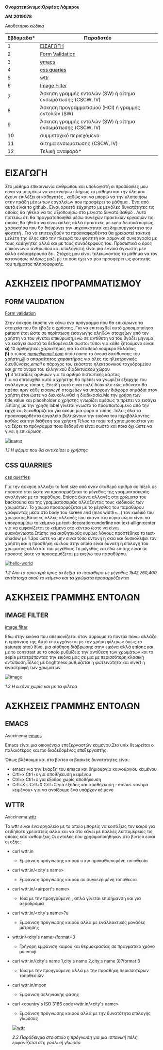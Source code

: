 **Oνoματεπώνυμο:Ορφέας Λάμπρου**

**ΑΜ:2019078**

[Αποθετήριο κώδικα](https://github.com/Orfeaslambrou/site)

| Εβδομάδα* | Παραδοτέο |
| --- | --- |
| 1 | [ΕΙΣΑΓΩΓΗ](#a) |
| 2 | [Form Validation](#b) |
| 3 | [emacs](#c) |
| 4 | [css quaries](#d) |
| 5 | [wttr](#e) |
| 6 | [Image Filter](#f) |
| 7 | Άσκηση γραμμής εντολών (SW) ή αίτημα ενσωμάτωσης (CSCW, IV) |
| 8 | Άσκηση προγραμματισμού (HCI) ή γραμμής εντολών (SW) |
| 9 | Άσκηση γραμμής εντολών (SW) ή αίτημα ενσωμάτωσης (CSCW, IV) |
| 10 | συμμετοχικό περιεχόμενο |
| 11 | αίτημα ενσωμάτωσης (CSCW, IV) |
| 12 | Τελική αναφορά* |



# ΕΙΣΑΓΩΓΗ <a name="a"></a>
Στο μάθημα επικοινωνία ανθρώπου και υπολογιστή οι προσδοκίες μου είναι να μπορέσω να κατανοήσω πλήρως το μάθημα και την ύλη που έχουν επιλέξει οι καθηγητές , καθώς και να μπορώ να την υλοποιήσω στην πράξη μέσω των εργαλείων που προσφέρει το μάθημα . Ένα από αυτά είναι το github . Είναι αρκετά εύχρηστο με μεγάλες δυνατότητες τις οποίες θα ήθελα να τις αξιοποιήσω στο μέγιστο δυνατό βαθμό . Αυτό πιστεύω ότι θα πραγματοποιηθεί μέσω συνεχών πρακτικών εργασιών τις οποίες θα ήθελα να είναι απλές αλλά πρακτικές με εκπαιδευτικό κυρίως χαρακτήρα που θα διευρύνει την μηχανικότητα και δημιουργικότητα του φοιτητή . Για να επιτευχθούν τα προαναφερθέντα θα χρειαστεί τακτική μελέτη της ύλης από την πλευρά του φοιτητή και αρμονική συνεργασία με τους καθηγητές αλλά και με τους συνάδερφούς του. Προσωπικά ο όρος επικοινωνία ανθρώπου και υπολογιστή είναι μια έννοια άγνωστη μεν αλλά ενδιαφέρουσα δε . Στόχος μου είναι τελειώνοντας το μάθημα να τον κατανοήσω πλήρως μαζί με τα όσα έχει να μου προσφέρει ως φοιτητής του τμήματος πληροφορικής.

# ΑΣΚΗΣΕΙΣ ΠΡΟΓΡΑΜΜΑΤΙΣΜΟΥ

## FORM VALIDATION  <a name="b"></a>

[Form validation](https://github.com/Orfeaslambrou/site/blob/2019078/_remix/form-validation.md) 

Στην άσκηση έπρεπε να κάνω ένα πρόγραμμα που θα επικύρωνε τα στοιχεία που θα έβαζε ο χρήστης .Για να επιτευχθεί αυτό χρησιμοποίησα pattern έτσι ώστε σε  περίπτωση εισαγωγής αληθών στοιχείων από τον χρήστη να του γίνεται επικύρωση,ενώ σε αντίθετη να του βγάζει μήνυμα να εισάγει σωστά τα δεδομένα.Οι σωστοί τύποι για κάθε ζητούμενο είναι:  
**α)** 10 αριθμητικοί χαρακτήρες για το σταθερό νούμερο Ελλάδας  
**β)** ο τύπος *name@email.com* όπου *name* το όνομα διεύθυνσης του χρήστη,*@*  ο απαραίτητος χαρακτήρας για όλες τις ηλεκτρονικές διευθύνσεις,*email* ο πάροχος του εκάστοτε ηλεκτρονικού ταχυδρομείου και *gr* το όνομα του ελληνικού διαδικτυακού χώρου  
**γ)** 3 τετράδες αριθμών για το αριθμό πιστωτικής κάρτας  
Για να επιτευχθεί αυτό ο χρήστης θα πρέπει να γνωρίζει εξαρχής του ανάλογους τύπους .Επειδή αυτό είναι πολύ δύσκολο εώς αδύνατο θα πρέπει πριν κάθε εισαγωγή στοιχείων να υπάρχουν διάφορα σημάδια στον χρήστη έτσι ώστε να διευκολυνθεί η διαδικασία.Με την χρήση των title,value και placeholder ο χρήστης γνωρίζει αμέσως τι πρέπει να εισάγει .Eπίσης με την χρήση label γίνεται γνωστό το προαπαιτούμενο από την αρχή και ξεκαθαρίζεται για ακόμη μια φορά ο τύπος .Τέλος όλα τα προαναφερθέντα εργαλεία βελτιώνουν την εικόνα του περιβάλλοντος καθώς και την διάθεση του χρήστη.Τέλος το required χρησιμοποιείται για να ξέρει το πρόγραμμα ποια δεδομένα είναι σωστά και ποια όχι ώστε να γίνει η επικύρωση. 

<a href="https://ibb.co/4RYq6Ck"><img src="https://i.ibb.co/KxLPMBn/image.png" alt="image" border="0"></a>

*1.1 Η φόρμα που θα αντικρίσει ο χρήστης*


## CSS QUARRIES <a name="d"></a>


[css querries](https://github.com/Orfeaslambrou/site/blob/2019078/_remix/css-queries.md)

Για την άσκηση άλλαξα το font size από έναν σταθερό αριθμό σε πίξελ σε ποσοστό έτσι ώστε να προσαρμόζεται το μέγεθος της γραμματοσειράς αναλόγως με το παράθυρο. Επίσης έκανα αλλαγές στα χρώματα του backround και της γραμματοσειράς αλλάζοντας τους κωδικούς των χρωμάτων. Το χρώμα προσαρμόζεται με το μέγεθος του παραθύρου γράφοντας μέσα στο body του screen and (max width=...) τον κωδικό του χρώματος.Κάποιες άλλες αλλαγές που έκανα στο κύριο σώμα είναι να υπογραμμίσω το κείμενο με text-decoration:underline και text-allign:center για να εμφανίζεται το κείμενο στο κέντρο ώστε να είναι ευανάγνωστο.Επίσης για αισθητικούς κυρίως λόγους προστέθηκε το text-shadow με 1.3px ώστε να μην είναι τόσο έντονη η σκιά και δυσκολέψει τον χρήστη και η προσθήκη κύκλου στην οποία είναι δυνατή η επιλογή του χρώματος αλλά και του μεγέθους.Το μέγεθος και εδώ επίσης είναι σε ποσοστό ώστε να προσαρμόζεται με εκείνο του παραθύρου.

<a href="https://ibb.co/N7TbJy1"><img src="https://i.ibb.co/25ZHCk8/hello-world.png" alt="hello-world" border="0"></a>

*1.2 Απο τα αριστερά προς τα δεξιά τα παραθυρα με μέγεθος 1542,760,400 αντίστοιχα οπού το κείμενο και τα χρώματα προσαρμόζονται*

# ΑΣΚΗΣΕΙΣ ΓΡΑΜΜΗΣ ΕΝΤΟΛΩΝ


## IMAGE FILTER <a name="f"></a>

[image filter](https://github.com/Orfeaslambrou/site/blob/2019078/_remix/image-filter.md)

Εδώ στην εικόνα που απεικονίζεται όταν σύρουμε το ποντίκι πάνω αλλάζει η εμφάνιση της.Αυτό επιτυγχάνεται με την χρήση φίλτρων όπως το saturate οπού δίνει μια αίσθηση διάβρωσης στην εικόνα αλλά επίσης και με το constrast με το οποίο ρυθμίζεις την αντίθεση των χρωμάτων και το sepia μετατρέποντας την εικόνα μας σε μια με περισσότερη κλασική εντύπωση.Τέλος με brightness ρυθμίζεται η φωτεινότητα και invert η αναστροφή των χρωμάτων. 

<a href="https://imgbb.com/"><img src="https://i.ibb.co/TMvw48F/image.png" alt="image" border="0"></a>

*1.3 Η εικόνα χωρίς και με τα φίλτρα*


# ΑΣΚΗΣΕΙΣ ΓΡΑΜΜΗΣ ΕΝΤΟΛΩΝ

## EMACS <a name="c"></a>

Asccinema:[emacs](https://asciinema.org/a/2e0gMoZx2b1mYfKxIViGPsQuo)

Emacs είναι μια οικογένεια επεξεργαστών κειμένου.Στο unix θεωρείται ο παλαιότερος και πιο διαδεδομένος επεξεργαστής. 

Όπως βλέπουμε και στο βίντεο οι βασικές δυνατότητες είναι:

+ emacs για την έναρξη του emacs και δημιουργία καινούργιου κειμένου 
+ Crtl+x Ctrl+s για αποθήκευση κειμένου 
+ Ctrl+x Ctrl+c για έξοδος χωρίς αποθήκευση 
+ Crtl+X s Crtl+X Crtl+C για έξοδος και αποθήκευση -  emacs <όνομα κειμένου> για να ανοίξουμε ένα υπάρχον κέιμενο

## WTTR  <a name="e"></a>

Asccinema:[wttr](https://asciinema.org/a/dfC3adSCQXWUbVDn2gDRg8bEC)

  Το wttr είναι ένα εργαλείο με το οποίο μπορείς να κοιτάξεις τον καιρό για οτιδήποτε χρειαστείς αλλά και να στο κάνει με πολλές λεπτομέρειες τις οποίες εσύ καθορίζεις.Οι εντολές που χρησιμοποιήθηκαν στο βίντεο είναι οι εξής:

 - curl wttr.in  
   - Εμφάνιση πρόγνωσης καιρού στην προκαθορισμένη τοποθεσία
 - curl wttr.in/<city's name> 
    - Εμφάνιση πρόγνωσης καιρού σε συγκεκριμένη τοποθεσία
 - curl wttr.in/<airport's name>  
    - Ίδια με την προηγούμενη , απλά γίνεται επισήμανση και για αεροδρόμια
 - curl wttr.in/<city's name>?u
    - Εμφάνιση πρόγνωσης καιρού αλλά με εναλλακτικές μονάδες μέτρησης
 - wttr.in/<city's name>/format=3
    - Γρήγορη εμφάνιση καιρού και θερμοκρασίας σε πραγματικό χρόνο με emoji
 - curl wttr.in/{city's name 1,city's name 2,city;s name 3}?format 3
    - Ίδια με την προηγούμενη αλλά με την προσθήκη περισσοτέρων τοποθεσιών
 - curl wttr.in/moon
    - Εμφάνιση σεληνιακής φάσης
 - curl <country's ISO 3166 code>wttr.in/<city's name> 
    - Εμφάνιση πρόγνωσης καιρού αλλά με την δυνατότητα επιλογής γλώσσας
    
    
    
    
    <a href="https://ibb.co/K7wQbDb"><img src="https://i.ibb.co/2PNLWSW/wttr.png" alt="wttr" border="0"></a>
    
    *2.2.Παράδειγμα στο οποίο η πρόγνωση για μια ισπανική πόλη εμφανίζεται στη γαλλική γλώσσα*
    






























